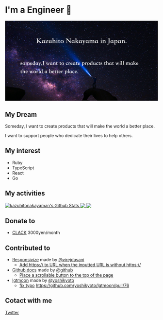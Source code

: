 # I'm a Engineer 🙋‍
<img src="./images/Github_profile_img.png">

## My Dream
Someday, I want to create products that will make the world a better place.

I want to support people who dedicate their lives to help others.

## My interest

- Ruby
- TypeScript
- React
- Go

## My activities
<a href="https://github.com/anuraghazra/github-readme-stats">
  <img align="center" alt="kazuhitonakayaman's Github Stats" src="https://github-readme-stats.vercel.app/api?username=kazuhitonakayama&show_icons=true&hide_border=true&count_private=true&include_all_commits=true&bg_color=30,e96443,904e95&title_color=fff&text_color=fff&icon_color=fff" />
</a>
<a href="https://github.com/anuraghazra/github-readme-stats">
  <img align="center" src="https://github-readme-stats.anuraghazra1.vercel.app/api/top-langs/?username=kazuhitonakayama&hide_border=true&layout=compact&bg_color=30,e96443,904e95&title_color=fff&text_color=fff&icon_color=fff"" />
</a>
<a href="https://github.com/anuraghazra/github-readme-stats">
  <img align="center" src="https://github-profile-trophy.vercel.app/?username=kazuhitonakayama&theme=monokai" />
</a>

## Donate to
- [CLACK](https://clack.ne.jp/) 3000yen/month

## Contributed to 

- [Responsivize](https://github.com/virejdasani/Responsivize) made by [@virejdasani](https://github.com/virejdasani)  
  - [Add https:// to URL when the inputted URL is without https://](https://github.com/virejdasani/Responsivize/pull/9)
- [Github docs](https://github.com/github/docs) made by [@github](https://github.com/github)
  - [Place a scrollable button to the top of the page](https://github.com/github/docs/pull/2243)
- [lgtmoon](https://github.com/yoshikyoto/lgtmoon) made by [@yoshikyoto](https://github.com/yoshikyoto)
  - [fix typo](https://github.com/yoshikyoto/lgtmoon/pull/76)
https://github.com/yoshikyoto/lgtmoon/pull/76
                                                                              
## Cotact with me
[Twitter](https://twitter.com/kazuhitonakayam)
<br>
